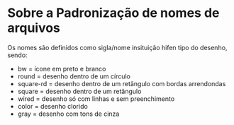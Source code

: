 # Sobre a Padronização de nomes de arquivos
Os nomes são definidos como sigla/nome insituição hifen tipo do desenho, sendo:
- bw = ícone em preto e branco
- round = desenho dentro de um círculo
- square-rd = desenho dentro de um retângulo com bordas arrendondas
- square = desenho dentro de um retângulo
- wired = desenho só com linhas e sem preenchimento 
- color = desenho clorido
- gray = desenho com tons de cinza
